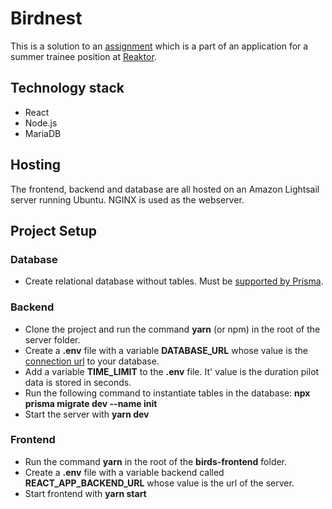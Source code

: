 # Birdnest
This is a solution to an [assignment](https://assignments.reaktor.com/birdnest/?_gl=1*pr88w8*_ga*MTExMDQ1MDgwNC4xNjczNTk1MjQ3*_ga_DX023XT0SX*MTY3Mzk0MzEyNS45LjEuMTY3Mzk0MzkwNi41Ny4wLjA) which is a part of an application for a summer trainee position at [Reaktor](https://www.reaktor.com/).

## Technology stack
- React
- Node.js
- MariaDB

## Hosting
The frontend, backend and database are all hosted on an Amazon Lightsail server running Ubuntu. NGINX is used as the webserver.

## Project Setup
### Database
- Create relational database without tables. Must be [supported by Prisma](https://www.prisma.io/docs/reference/database-reference/supported-databases).

### Backend
- Clone the project and run the command **yarn** (or npm) in the root of the server folder.
- Create a **.env** file with a variable **DATABASE_URL** whose value is the [connection url](https://www.prisma.io/docs/reference/database-reference/connection-urls) to your database.
- Add a variable **TIME_LIMIT** to the **.env** file. It' value is the duration pilot data is stored in seconds.
- Run the following command to instantiate tables in the database:
**npx prisma migrate dev --name init**
- Start the server with **yarn dev**

### Frontend
- Run the command **yarn** in the root of the **birds-frontend** folder.
- Create a **.env** file with a variable backend called **REACT_APP_BACKEND_URL** whose value is the url of the server.
- Start frontend with **yarn start**
